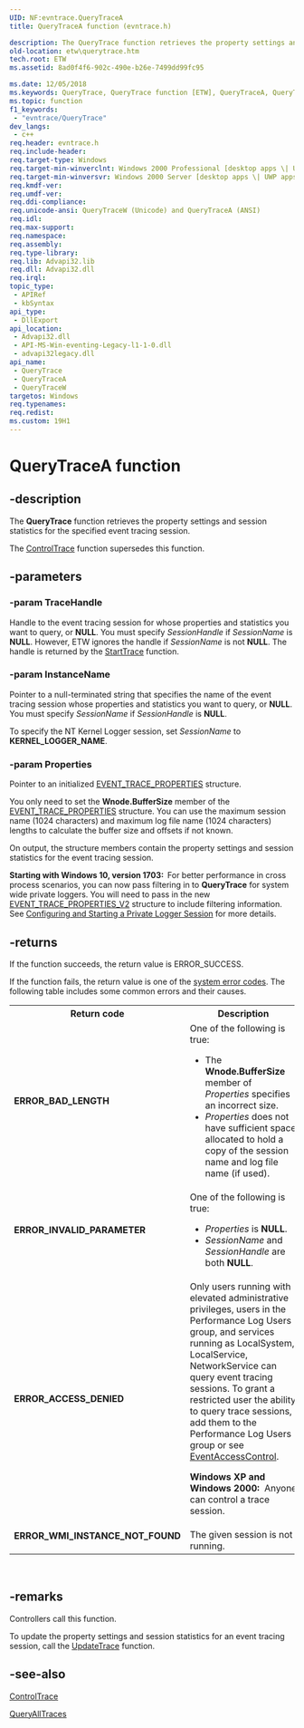 ```yaml
---
UID: NF:evntrace.QueryTraceA
title: QueryTraceA function (evntrace.h)

description: The QueryTrace function retrieves the property settings and session statistics for the specified event tracing session. The ControlTrace function supersedes this function.
old-location: etw\querytrace.htm
tech.root: ETW
ms.assetid: 8ad0f4f6-902c-490e-b26e-7499dd99fc95

ms.date: 12/05/2018
ms.keywords: QueryTrace, QueryTrace function [ETW], QueryTraceA, QueryTraceW, _evt_querytrace, base.querytrace, etw.querytrace, evntrace/QueryTrace, evntrace/QueryTraceA, evntrace/QueryTraceW
ms.topic: function
f1_keywords: 
 - "evntrace/QueryTrace"
dev_langs:
 - c++
req.header: evntrace.h
req.include-header: 
req.target-type: Windows
req.target-min-winverclnt: Windows 2000 Professional [desktop apps \| UWP apps]
req.target-min-winversvr: Windows 2000 Server [desktop apps \| UWP apps]
req.kmdf-ver: 
req.umdf-ver: 
req.ddi-compliance: 
req.unicode-ansi: QueryTraceW (Unicode) and QueryTraceA (ANSI)
req.idl: 
req.max-support: 
req.namespace: 
req.assembly: 
req.type-library: 
req.lib: Advapi32.lib
req.dll: Advapi32.dll
req.irql: 
topic_type:
 - APIRef
 - kbSyntax
api_type:
 - DllExport
api_location:
 - Advapi32.dll
 - API-MS-Win-eventing-Legacy-l1-1-0.dll
 - advapi32legacy.dll
api_name:
 - QueryTrace
 - QueryTraceA
 - QueryTraceW
targetos: Windows
req.typenames: 
req.redist: 
ms.custom: 19H1
---
```


# QueryTraceA function


## -description


The 
<b>QueryTrace</b> function retrieves the property settings and session statistics for the specified event tracing session. 
			

The 
<a href="https://docs.microsoft.com/windows/desktop/ETW/controltrace">ControlTrace</a> function supersedes this function.


## -parameters




### -param TraceHandle

Handle to the event tracing session for whose properties and statistics you want to query, or <b>NULL</b>. You must specify <i>SessionHandle</i> if <i>SessionName</i> is <b>NULL</b>. However, ETW ignores the handle if <i>SessionName</i> is not <b>NULL</b>. The handle is returned by the 
<a href="https://docs.microsoft.com/windows/desktop/ETW/starttrace">StartTrace</a> function.


### -param InstanceName


Pointer to a null-terminated string that specifies the name of the event tracing session whose properties and statistics you want to query, or <b>NULL</b>. You must specify <i>SessionName</i> if <i>SessionHandle</i> is <b>NULL</b>.

To specify the NT Kernel Logger session, set <i>SessionName</i> to <b>KERNEL_LOGGER_NAME</b>.


### -param Properties

Pointer to an 
initialized <a href="https://docs.microsoft.com/windows/desktop/ETW/event-trace-properties">EVENT_TRACE_PROPERTIES</a> structure. 




You only need to set the <b>Wnode.BufferSize</b> member of the <a href="https://docs.microsoft.com/windows/desktop/ETW/event-trace-properties">EVENT_TRACE_PROPERTIES</a> structure. You can use the maximum session name (1024 characters) and maximum log file name (1024 characters) lengths to calculate the buffer size and offsets if not known. 

On output, the structure members contain the property settings and session statistics for the event tracing session. 

<b>Starting with Windows 10, version 1703:  </b>For better performance in cross process scenarios, you can now pass filtering in to <b>QueryTrace</b> for  system wide private loggers. You will need to pass in the new <a href="https://docs.microsoft.com/windows/desktop/ETW/event-trace-properties-v2">EVENT_TRACE_PROPERTIES_V2</a> structure to include filtering information. See <a href="https://docs.microsoft.com/windows/desktop/ETW/configuring-and-starting-a-private-logger-session">Configuring and Starting a Private Logger Session</a> for more details.


## -returns



If the function succeeds, the return value is ERROR_SUCCESS.
						

If the function fails, the return value is one of the 
<a href="https://docs.microsoft.com/windows/desktop/Debug/system-error-codes">system error codes</a>. The following table includes some common errors and their causes.

<table>
<tr>
<th>Return code</th>
<th>Description</th>
</tr>
<tr>
<td width="40%">
<dl>
<dt><b>ERROR_BAD_LENGTH</b></dt>
</dl>
</td>
<td width="60%">
One of the following is true:

<ul>
<li>The <b>Wnode.BufferSize</b> member of <i>Properties</i> specifies an incorrect size.</li>
<li><i>Properties</i> does not have sufficient space allocated to hold a copy of the session name and log file name (if used).</li>
</ul>
</td>
</tr>
<tr>
<td width="40%">
<dl>
<dt><b>ERROR_INVALID_PARAMETER</b></dt>
</dl>
</td>
<td width="60%">
One of the following is true: 




<ul>
<li><i>Properties</i> is <b>NULL</b>.</li>
<li><i>SessionName</i> and <i>SessionHandle</i> are both <b>NULL</b>.</li>
</ul>
</td>
</tr>
<tr>
<td width="40%">
<dl>
<dt><b>ERROR_ACCESS_DENIED</b></dt>
</dl>
</td>
<td width="60%">
Only users running with elevated administrative privileges, users in the Performance Log Users group, and services running as LocalSystem, LocalService, NetworkService can query event tracing sessions. To grant a restricted user the ability to query trace sessions, add them to the Performance Log Users group or see <a href="https://docs.microsoft.com/windows/desktop/api/evntcons/nf-evntcons-eventaccesscontrol">EventAccessControl</a>.

<b>Windows XP and Windows 2000:  </b>Anyone can control a trace session.

</td>
</tr>
<tr>
<td width="40%">
<dl>
<dt><b>ERROR_WMI_INSTANCE_NOT_FOUND</b></dt>
</dl>
</td>
<td width="60%">
The given session is not running.

</td>
</tr>
</table>
 




## -remarks



Controllers call this function.

To update the property settings and session statistics for an event tracing session, call the 
<a href="https://docs.microsoft.com/windows/desktop/ETW/updatetrace">UpdateTrace</a> function.




## -see-also




<a href="https://docs.microsoft.com/windows/desktop/ETW/controltrace">ControlTrace</a>



<a href="https://docs.microsoft.com/windows/desktop/ETW/queryalltraces">QueryAllTraces</a>
 

 

